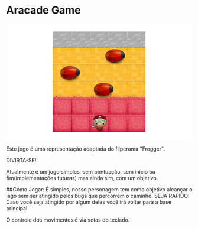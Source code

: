 # Aracade Game
<img src="profile.png">

Este jogo é uma representação adaptada do fliperama "Frogger".

DIVIRTA-SE!

Atualmente é um jogo simples, sem pontuação, sem início ou fim(implementações futuras) mas ainda sim, com um objetivo.

##Como Jogar:
É simples, nosso personagem tem como objetivo alcançar o lago sem ser atingido pelos bugs que percorrem o caminho. SEJA RAPIDO! Caso você seja atingido por algum deles você irá voltar para a base principal.

O controle dos movimentos é via setas do teclado.